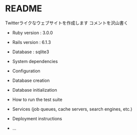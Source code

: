 # README

Twitterライクなウェブサイトを作成します
コメントを沢山書く

* Ruby version : 3.0.0
* Rails version : 6.1.3
* Database : sqlite3

* System dependencies

* Configuration

* Database creation

* Database initialization

* How to run the test suite

* Services (job queues, cache servers, search engines, etc.)

* Deployment instructions

* ...
